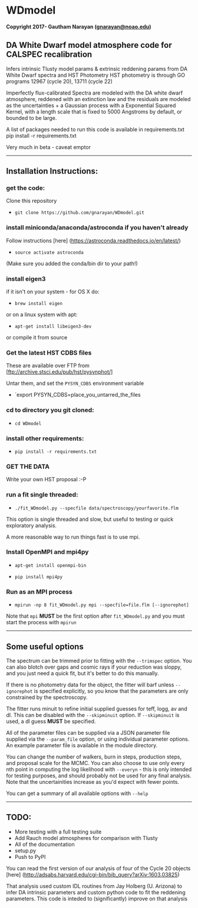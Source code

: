 # WDmodel

__Copyright 2017- Gautham Narayan (gnarayan@noao.edu)__

## DA White Dwarf model atmosphere code for CALSPEC recalibration

Infers intrinsic Tlusty model params & extrinsic reddening params from DA White
Dwarf spectra and HST Photometry HST photometry is through GO programs 12967
(cycle 20),  13711 (cycle 22)

Imperfectly flux-calibrated Spectra are modeled with the DA white dwarf
atmosphere, reddened with an extinction law and the residuals are modeled as
the uncertainties + a Gaussian process with a Exponential Squared Kernel, with
a length scale that is fixed to 5000 Angstroms by default, or bounded to be
large.

A list of packages needed to run this code is available in requirements.txt
pip install -r requirements.txt

Very much in beta - caveat emptor

______

## Installation Instructions:

### get the code:
Clone this repository

* `git clone https://github.com/gnarayan/WDmodel.git`

### install miniconda/anaconda/astroconda if you haven't already
Follow instructions [here] (https://astroconda.readthedocs.io/en/latest/)

* `source activate astroconda`

(Make sure you added the conda/bin dir to your path!)

### install eigen3
if it isn't on your system - for OS X do:

* `brew install eigen`

or on a linux system with apt:

* `apt-get install libeigen3-dev`

or compile it from source

### Get the latest HST CDBS files
These are available over FTP from [ftp://archive.stsci.edu/pub/hst/pysynphot/]

Untar them, and set the `PYSYN_CDBS` environment variable

* `export PYSYN_CDBS=place_you_untarred_the_files


### cd to directory you git cloned:
* `cd WDmodel`

### install other requirements:
* `pip install -r requirements.txt`

### GET THE DATA
Write your own HST proposal :-P

### run a fit single threaded:
* `./fit_WDmodel.py --specfile data/spectroscopy/yourfavorite.flm`

This option is single threaded and slow, but useful to testing or quick
exploratory analysis.

A more reasonable way to run things fast is to use mpi.

### Install OpenMPI and mpi4py
* `apt-get install openmpi-bin`

* `pip install mpi4py`


### Run as an MPI process
* `mpirun -np 8 fit_WDmodel.py mpi --specfile=file.flm [--ignorephot]`

Note that `mpi` __MUST__ be the first option after `fit_WDmodel.py` and you
must start the process with `mpirun`

______

## Some useful options

The spectrum can be trimmed prior to fitting with the `--trimspec` option. You
can also blotch over gaps and cosmic rays if your reduction was sloppy, and you
just need a quick fit, but it's better to do this manually.

If there is no photometry data for the object, the fitter will barf unless
`--ignorephot` is specified explicitly, so you know that the parameters are
only constrained by the spectroscopy.

The fitter runs minuit to refine initial supplied guesses for teff, logg, av
and dl. This can be disabled with the `--skipminuit` option. If `--skipminuit` is
used, a dl guess __MUST__ be specified.

All of the parameter files can be supplied via a JSON parameter file supplied
via the `--param_file` option, or using individual parameter options. An example
parameter file is available in the module directory.

You can change the number of walkers, burn in steps, production steps, and
proposal scale for the MCMC. You can also choose to use only every nth point in
computing the log likelihood with `--everyn` - this is only intended for
testing purposes, and should probably not be used for any final analysis. Note
that the uncertainities increase as you'd expect with fewer points.

You can get a summary of all available options with `--help`
______

## TODO:
* More testing with a full testing suite
* Add Rauch model atmospheres for comparison with Tlusty
* All of the documentation
* setup.py
* Push to PyPI


You can read the first version of our analysis of four of the Cycle 20 objects
[here] (http://adsabs.harvard.edu/cgi-bin/bib_query?arXiv:1603.03825)

That analysis used custom IDL routines from Jay Holberg (U. Arizona) to infer
DA intrinsic parameters and custom python code to fit the reddening parameters.
This code is inteded to (significantly) improve on that analysis
